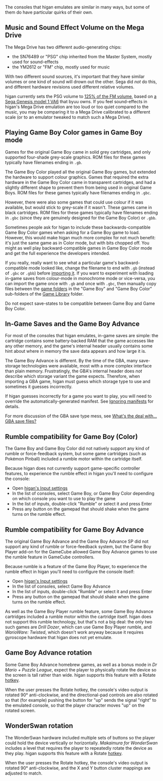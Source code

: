 The consoles that higan emulates
are similar in many ways,
but some of them do have particular quirks of their own.

Music and Sound Effect Volume on the Mega Drive
-----------------------------------------------

The Mega Drive has two different audio-generating chips:

  - the SN76489 or "PSG" chip
    inherited from the Master System,
    mostly used for sound-effects
  - the YM2612 or "FM" chip,
    mostly used for music

With two different sound sources,
it's important that they have similar volumes
or one kind of sound will drown out the other.
Sega did *not* do this,
and different hardware revisions
used different relative volumes.

higan currently
sets the PSG volume to [125% of the FM volume][vol],
based on [a Sega Genesis model 1 VA6][va6] that byuu owns.
If you feel sound-effects in higan's Mega Drive emulation
are too loud or too quiet compared to the music,
you may be comparing it
to a Mega Drive calibrated to a different scale
(or to an emulator tweaked to match such a Mega Drive).

[vol]: https://board.byuu.org/viewtopic.php?p=42482#p42482
[va6]: https://board.byuu.org/viewtopic.php?p=42195#p42195

Playing Game Boy Color games in Game Boy mode
---------------------------------------------

Games for the original Game Boy
came in solid grey cartridges,
and only supported four-shade grey-scale graphics.
ROM files for these games
typically have filenames ending in `.gb`.

The Game Boy Color played all the original Game Boy games,
but extended the hardware to support colour graphics.
Games that required
the extra hardware in the Game Boy Color
came in transparent cartridges,
and had a slightly different shape
to prevent them from being used in original Game Boys.
ROM files for these games
typically have filenames ending in `.gbc`.

However,
there were also some games
that could use colour if it was available,
but would stick to grey-scale if it wasn't.
These games came in black cartridges.
ROM files for these games
typically have filenames ending in `.gbc`
(since they are genuinely designed for the Game Boy Color)
or `.gbb`.

Sometimes people ask
for higan to include these backwards-compatible Game Boy Color games
when asking for a Game Boy game to load.
However,
this would make higan much more complex
for not much benefit:
it's just the same game as in Color mode,
but with bits chopped off.
You might as well play backward-compatible games
in Game Boy Color mode
and get the full experience the developers intended.

If you really, really want to see
what a particular game's backward-compatible mode looked like,
change the filename to end with `.gb`
(instead of `.gbc` or `.gbb`)
before [importing it](guides/import.md).
If you want to experiment
with loading in-game saves from colour-mode in monochrome mode
or vice-versa,
you can import the game once with `.gb`
and once with `.gbc`,
then manually copy files between the
[game folders](concepts/game-folders.md)
in the "Game Boy" and "Game Boy Color" sub-folders
of the [Game Library](concepts/game-library.md) folder.

Do not expect save-states to be compatible between
Game Boy and Game Boy Color.

In-Game Saves and the Game Boy Advance
--------------------------------------

For most of the consoles that higan emulates,
in-game saves are simple:
the cartridge contains some battery-backed RAM
that the game accesses like any other memory,
and the game's internal header usually contains some hint
about where in memory the save data appears
and how large it is.

The Game Boy Advance is different.
By the time of the GBA,
many save-storage technologies were available,
most with a more complex interface than plain memory.
Frustratingly, the GBA's internal header
does *not* describe which storage variant the game expects.
Therefore,
when importing a GBA game,
higan must guess which storage type to use
and sometimes it guesses incorrectly.

If higan guesses incorrectly for a game you want to play,
you will need to override the automatically-generated manifest.
See [Ignoring manifests](concepts/manifests.md#ignoring-manifests)
for details.

For more discussion of the GBA save type mess,
see [What's the deal with... GBA save files?][gbasaves]

[gbasaves]: http://zork.net/~st/jottings/GBA_saves.html

Rumble compatibility for Game Boy (Color)
-----------------------------------------

The Game Boy and Game Boy Color did not natively support
any kind of rumble or force-feedback system,
but some game cartridges (such as Pokémon Pinball)
included a rumble motor within the cartridge itself.

Because higan does not currently support
game-specific controller features,
to experience the rumble effect in higan
you'll need to configure the console:

  - Open
    [higan's Input settings](interface/higan-settings.md#input)
  - In the list of consoles,
    select Game Boy, or Game Boy Color
    depending on which console you want to use to play the game
  - In the list of inputs,
    double-click "Rumble"
    or select it and press Enter
  - Press any button on the gamepad that should shake
    when the game turns on the rumble effect.

Rumble compatibility for Game Boy Advance
-----------------------------------------

The original Game Boy Advance
and the Game Boy Advance SP
did not support any kind of rumble or force-feedback system,
but the Game Boy Player add-on for the GameCube
allowed Game Boy Advance games
to use the rumble feature in GameCube controllers.

Because rumble is a feature of the Game Boy Player,
to experience the rumble effect in higan
you'll need to configure the console itself:

  - Open
    [higan's Input settings](interface/higan-settings.md#input)
  - In the list of consoles,
    select Game Boy Advance
  - In the list of inputs,
    double-click "Rumble"
    or select it and press Enter
  - Press any button on the gamepad that should shake
    when the game turns on the rumble effect.

As well as the Game Boy Player rumble feature,
some Game Boy Advance cartridges
included a rumble motor within the cartridge itself.
higan does not support this rumble technology,
but that's not a big deal:
the only two such games are *Drill Dozer*,
which can use Game Boy Player rumble,
and *WarioWare: Twisted*,
which doesn't work anyway
because it requires gyroscope hardware
that higan does not yet emulate.

Game Boy Advance rotation
-------------------------

Some Game Boy Advance homebrew games,
as well as a bonus mode in *Dr Mario + Puzzle League*,
expect the player to physically rotate the device
so the screen is tall rather than wide.
higan supports this feature with
a Rotate [hotkey](interface/higan-settings.md#hotkeys).

When the user presses the Rotate hotkey,
the console's video output is rotated 90° anti-clockwise,
and the directional-pad controls are also rotated
so that (for example) pushing the button for "up"
sends the signal "right" to the emulated console,
so that the player character moves "up" on the rotated screen.

WonderSwan rotation
-------------------

The WonderSwan hardware
included multiple sets of buttons
so the player could hold the device
vertically or horizontally.
*Makaimura for WonderSwan* includes a level
that requires the player to repeatedly rotate
the device as they play.
higan supports this feature with
a Rotate [hotkey](interface/higan-settings.md#hotkeys).

When the user presses the Rotate hotkey,
the console's video output is rotated 90° anti-clockwise,
and the X and Y button cluster mappings
are adjusted to match.
